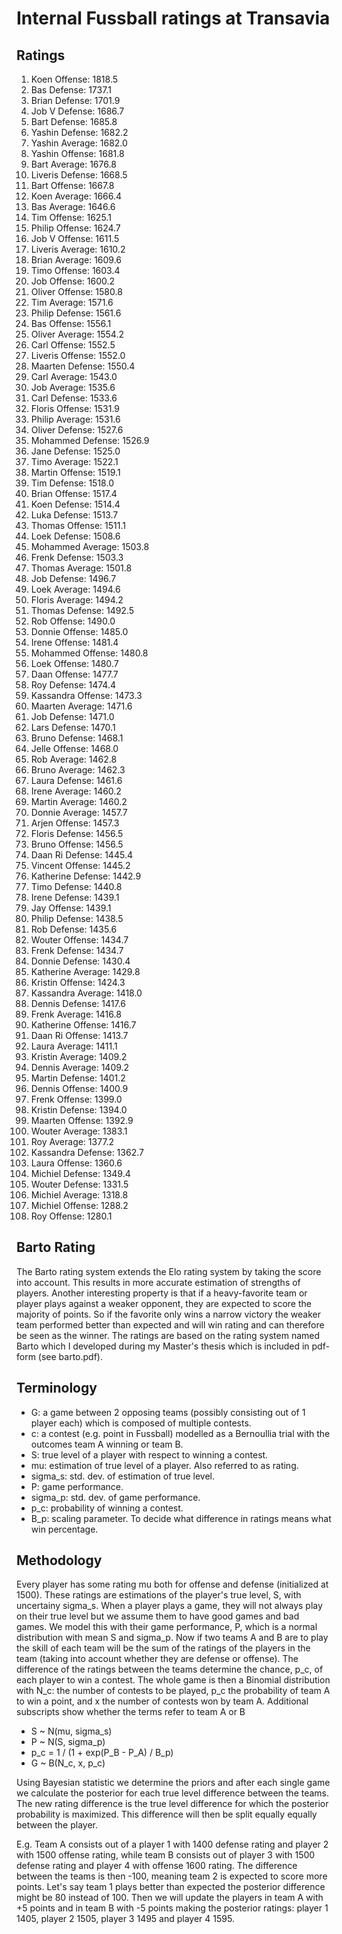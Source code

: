 # Internal Fussball ratings at Transavia
## Ratings
1. Koen Offense: 1818.5 
2. Bas Defense: 1737.1 
3. Brian Defense: 1701.9 
4. Job V Defense: 1686.7 
5. Bart Defense: 1685.8 
6. Yashin Defense: 1682.2 
7. Yashin Average: 1682.0 
8. Yashin Offense: 1681.8 
9. Bart Average: 1676.8 
10. Liveris Defense: 1668.5 
11. Bart Offense: 1667.8 
12. Koen Average: 1666.4 
13. Bas Average: 1646.6 
14. Tim Offense: 1625.1 
15. Philip Offense: 1624.7 
16. Job V Offense: 1611.5 
17. Liveris Average: 1610.2 
18. Brian Average: 1609.6 
19. Timo Offense: 1603.4 
20. Job Offense: 1600.2 
21. Oliver Offense: 1580.8 
22. Tim Average: 1571.6 
23. Philip  Defense: 1561.6 
24. Bas Offense: 1556.1 
25. Oliver Average: 1554.2 
26. Carl Offense: 1552.5 
27. Liveris Offense: 1552.0 
28. Maarten Defense: 1550.4 
29. Carl Average: 1543.0 
30. Job Average: 1535.6 
31. Carl Defense: 1533.6 
32. Floris Offense: 1531.9 
33. Philip Average: 1531.6 
34. Oliver Defense: 1527.6 
35. Mohammed Defense: 1526.9 
36. Jane Defense: 1525.0 
37. Timo Average: 1522.1 
38. Martin Offense: 1519.1 
39. Tim Defense: 1518.0 
40. Brian Offense: 1517.4 
41. Koen Defense: 1514.4 
42. Luka Defense: 1513.7 
43. Thomas Offense: 1511.1 
44. Loek Defense: 1508.6 
45. Mohammed Average: 1503.8 
46. Frenk  Defense: 1503.3 
47. Thomas Average: 1501.8 
48. Job  Defense: 1496.7 
49. Loek Average: 1494.6 
50. Floris Average: 1494.2 
51. Thomas Defense: 1492.5 
52. Rob Offense: 1490.0 
53. Donnie Offense: 1485.0 
54. Irene Offense: 1481.4 
55. Mohammed Offense: 1480.8 
56. Loek Offense: 1480.7 
57. Daan Offense: 1477.7 
58. Roy Defense: 1474.4 
59. Kassandra Offense: 1473.3 
60. Maarten Average: 1471.6 
61. Job Defense: 1471.0 
62. Lars Defense: 1470.1 
63. Bruno Defense: 1468.1 
64. Jelle Offense: 1468.0 
65. Rob Average: 1462.8 
66. Bruno Average: 1462.3 
67. Laura Defense: 1461.6 
68. Irene Average: 1460.2 
69. Martin Average: 1460.2 
70. Donnie Average: 1457.7 
71. Arjen Offense: 1457.3 
72. Floris Defense: 1456.5 
73. Bruno Offense: 1456.5 
74. Daan Ri Defense: 1445.4 
75. Vincent Offense: 1445.2 
76. Katherine Defense: 1442.9 
77. Timo Defense: 1440.8 
78. Irene Defense: 1439.1 
79. Jay Offense: 1439.1 
80. Philip Defense: 1438.5 
81. Rob Defense: 1435.6 
82. Wouter Offense: 1434.7 
83. Frenk Defense: 1434.7 
84. Donnie Defense: 1430.4 
85. Katherine Average: 1429.8 
86. Kristin Offense: 1424.3 
87. Kassandra Average: 1418.0 
88. Dennis Defense: 1417.6 
89. Frenk Average: 1416.8 
90. Katherine Offense: 1416.7 
91. Daan Ri Offense: 1413.7 
92. Laura Average: 1411.1 
93. Kristin Average: 1409.2 
94. Dennis Average: 1409.2 
95. Martin Defense: 1401.2 
96. Dennis Offense: 1400.9 
97. Frenk Offense: 1399.0 
98. Kristin Defense: 1394.0 
99. Maarten Offense: 1392.9 
100. Wouter Average: 1383.1 
101. Roy Average: 1377.2 
102. Kassandra Defense: 1362.7 
103. Laura Offense: 1360.6 
104. Michiel Defense: 1349.4 
105. Wouter Defense: 1331.5 
106. Michiel Average: 1318.8 
107. Michiel Offense: 1288.2 
108. Roy Offense: 1280.1 

## Barto Rating
The Barto rating system extends the Elo rating system by taking the score into account. This results in more accurate estimation of strengths of players. Another interesting property is that if a heavy-favorite team or player plays against a weaker opponent, they are expected to score the majority of points. So if the favorite only wins a narrow victory the weaker team performed better than expected and will win rating and can therefore be seen as the winner. The ratings are based on the rating system named Barto which I developed during my Master's thesis which is included in pdf-form (see barto.pdf).
## Terminology
- G: a game between 2 opposing teams (possibly consisting out of 1 player each) which is composed of multiple contests.
- c: a contest (e.g. point in Fussball) modelled as a Bernoullia trial with the outcomes team A winning or team B.
- S: true level of a player with respect to winning a contest.
- mu: estimation of true level of a player. Also referred to as rating.
- sigma_s: std. dev. of estimation of true level.
- P: game performance.
- sigma_p: std. dev. of game performance.
- p_c: probability of winning a contest.
- B_p: scaling parameter. To decide what difference in ratings means what win percentage.
## Methodology
Every player has some rating mu both for offense and defense (initialized at 1500). These ratings are estimations of the player's true level, S, with uncertainy sigma_s. When a player plays a game, they will not always play on their true level but we assume them to have good games and bad games. We model this with their game performance, P, which is a normal distribution with mean S and sigma_p. Now if two teams A and B are to play the skill of each team will be the sum of the ratings of the players in the team (taking into account whether they are defense or offense). The difference of the ratings between the teams determine the chance, p_c, of each player to win a contest. The whole game is then a Binomial distribution with N_c: the number of contests to be played, p_c the probability of team A to win a point, and x the number of contests won by team A. Additional subscripts show whether the terms refer to team A or B
- S ~ N(mu, sigma_s)
- P ~ N(S, sigma_p)
- p_c = 1 / (1 + exp(P_B - P_A) / B_p)
- G ~ B(N_c, x, p_c)

Using Bayesian statistic we determine the priors and after each single game we calculate the posterior for each true level difference between the teams. The new rating difference is the true level difference for which the posterior probability is maximized. This difference will then be split equally equally between the player. 

E.g. Team A consists out of a player 1 with 1400 defense rating and player 2 with 1500 offense rating, while team B consists out of player 3 with 1500 defense rating and player 4 with offense 1600 rating. The difference between the teams is then -100, meaning team 2 is expected to score more points. Let's say team 1 plays better than expected the posterior difference might be 80 instead of 100. Then we will update the players in team A with +5 points and in team B with -5 points making the posterior ratings: player 1 1405, player 2 1505, player 3 1495 and player 4 1595.